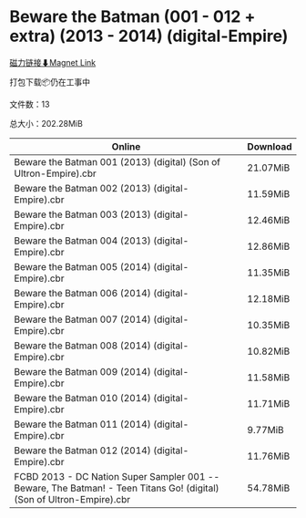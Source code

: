 # Beware the Batman (001 - 012 + extra) (2013 - 2014) (digital-Empire)

[磁力链接⬇Magnet Link](magnet:?xt=urn:btih:1eaf425b91be95c7c02338e7566974b39412a7c8&dn=Beware%20the%20Batman%20%28001%20-%20012%20%2B%20extra%29%20%282013%20-%202014%29%20%28digital-Empire%29)

打包下载📦仍在工事中

文件数：13

总大小：202.28MiB

Online | Download
--- | ---
Beware the Batman 001 (2013) (digital) (Son of Ultron-Empire).cbr | 21.07MiB
Beware the Batman 002 (2013) (digital-Empire).cbr | 11.59MiB
Beware the Batman 003 (2013) (digital-Empire).cbr | 12.46MiB
Beware the Batman 004 (2013) (digital-Empire).cbr | 12.86MiB
Beware the Batman 005 (2014) (digital-Empire).cbr | 11.35MiB
Beware the Batman 006 (2014) (digital-Empire).cbr | 12.18MiB
Beware the Batman 007 (2014) (digital-Empire).cbr | 10.35MiB
Beware the Batman 008 (2014) (digital-Empire).cbr | 10.82MiB
Beware the Batman 009 (2014) (digital-Empire).cbr | 11.58MiB
Beware the Batman 010 (2014) (digital-Empire).cbr | 11.71MiB
Beware the Batman 011 (2014) (digital-Empire).cbr | 9.77MiB
Beware the Batman 012 (2014) (digital-Empire).cbr | 11.76MiB
FCBD 2013 - DC Nation Super Sampler 001 -- Beware, The Batman! - Teen Titans Go! (digital) (Son of Ultron-Empire).cbr | 54.78MiB